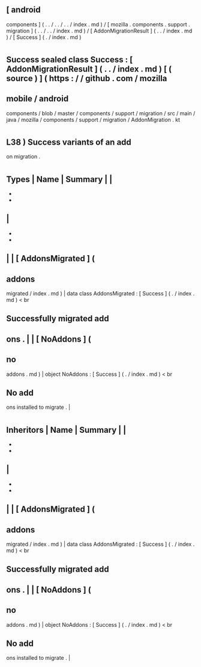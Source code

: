 [
android
-
components
]
(
.
.
/
.
.
/
.
.
/
index
.
md
)
/
[
mozilla
.
components
.
support
.
migration
]
(
.
.
/
.
.
/
index
.
md
)
/
[
AddonMigrationResult
]
(
.
.
/
index
.
md
)
/
[
Success
]
(
.
/
index
.
md
)
#
Success
sealed
class
Success
:
[
AddonMigrationResult
]
(
.
.
/
index
.
md
)
[
(
source
)
]
(
https
:
/
/
github
.
com
/
mozilla
-
mobile
/
android
-
components
/
blob
/
master
/
components
/
support
/
migration
/
src
/
main
/
java
/
mozilla
/
components
/
support
/
migration
/
AddonMigration
.
kt
#
L38
)
Success
variants
of
an
add
-
on
migration
.
#
#
#
Types
|
Name
|
Summary
|
|
-
-
-
|
-
-
-
|
|
[
AddonsMigrated
]
(
-
addons
-
migrated
/
index
.
md
)
|
data
class
AddonsMigrated
:
[
Success
]
(
.
/
index
.
md
)
<
br
>
Successfully
migrated
add
-
ons
.
|
|
[
NoAddons
]
(
-
no
-
addons
.
md
)
|
object
NoAddons
:
[
Success
]
(
.
/
index
.
md
)
<
br
>
No
add
-
ons
installed
to
migrate
.
|
#
#
#
Inheritors
|
Name
|
Summary
|
|
-
-
-
|
-
-
-
|
|
[
AddonsMigrated
]
(
-
addons
-
migrated
/
index
.
md
)
|
data
class
AddonsMigrated
:
[
Success
]
(
.
/
index
.
md
)
<
br
>
Successfully
migrated
add
-
ons
.
|
|
[
NoAddons
]
(
-
no
-
addons
.
md
)
|
object
NoAddons
:
[
Success
]
(
.
/
index
.
md
)
<
br
>
No
add
-
ons
installed
to
migrate
.
|
